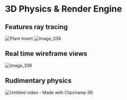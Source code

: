 # 3D Physics & Render Engine

## Features ray tracing <br>
![Plant Invert](https://github.com/Nam-H-Pham/3D_Render_Engine/assets/95603897/449c2943-edf3-4054-b867-a1e7c9045a84)
![image_338](https://github.com/Nam-H-Pham/3D_Render_Engine/assets/95603897/5bc5c3d4-12d1-45cb-bca8-7fe394ef6c28)

## Real time wireframe views<br>
![image_336](https://github.com/Nam-H-Pham/3D_Render_Engine/assets/95603897/6b9bb33e-6acc-4714-a1d9-47848c9eaa68)

## Rudimentary physics<br>

![Untitled video - Made with Clipchamp (6)](https://github.com/Nam-H-Pham/3D_Render_Engine/assets/95603897/42ceecf3-4d70-4121-a35f-d107951cbf3f)
